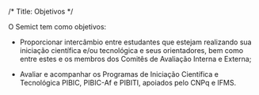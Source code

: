 /*
Title: Objetivos
*/

O Semict tem como objetivos:

- Proporcionar intercâmbio entre estudantes que estejam realizando sua iniciação científica e/ou tecnológica e seus orientadores, bem como entre estes e os membros dos Comitês de Avaliação Interna e Externa;

- Avaliar e acompanhar os Programas de Iniciação Científica e Tecnológica PIBIC, PIBIC-Af e PIBITI, apoiados pelo CNPq e IFMS.